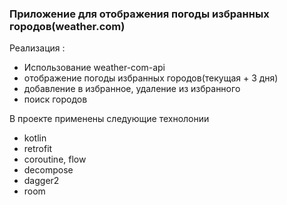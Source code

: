 ### Приложение для отображения погоды избранных городов(weather.com)  

Реализация :
- Использование weather-com-api
- отображение погоды избранных городов(текущая + 3 дня)
- добавление в избранное, удаление из избранного
- поиск городов 

В проекте применены следующие технолонии
- kotlin
- retrofit
- coroutine, flow
- decompose
- dagger2
- room
